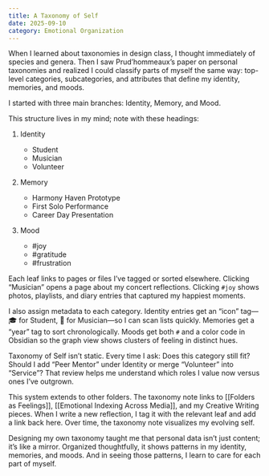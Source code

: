 ```yaml
---
title: A Taxonomy of Self
date: 2025-09-10
category: Emotional Organization
---
```

When I learned about taxonomies in design class, I thought immediately of species and genera. Then I saw Prud’hommeaux’s paper on personal taxonomies and realized I could classify parts of myself the same way: top-level categories, subcategories, and attributes that define my identity, memories, and moods.  

I started with three main branches: Identity, Memory, and Mood.

This structure lives in my mind; note with these headings:

1. Identity  
   - Student  
   - Musician  
   - Volunteer  

2. Memory  
   - Harmony Haven Prototype  
   - First Solo Performance  
   - Career Day Presentation  

3. Mood  
   - #joy  
   - #gratitude  
   - #frustration  

Each leaf links to pages or files I’ve tagged or sorted elsewhere. Clicking “Musician” opens a page about my concert reflections. Clicking `#joy` shows photos, playlists, and diary entries that captured my happiest moments.

I also assign metadata to each category. Identity entries get an “icon” tag—🎓 for Student, 🎺 for Musician—so I can scan lists quickly. Memories get a “year” tag to sort chronologically. Moods get both `#` and a color code in Obsidian so the graph view shows clusters of feeling in distinct hues.

Taxonomy of Self isn’t static. Every time I ask: Does this category still fit? Should I add “Peer Mentor” under Identity or merge “Volunteer” into “Service”? That review helps me understand which roles I value now versus ones I’ve outgrown.

This system extends to other folders. The taxonomy note links to [[Folders as Feelings]], [[Emotional Indexing Across Media]], and my Creative Writing pieces. When I write a new reflection, I tag it with the relevant leaf and add a link back here. Over time, the taxonomy note visualizes my evolving self.

Designing my own taxonomy taught me that personal data isn’t just content; it’s like a mirror. Organized thoughtfully, it shows patterns in my identity, memories, and moods. And in seeing those patterns, I learn to care for each part of myself.